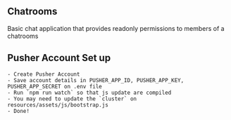 ## Chatrooms

Basic chat application that provides readonly permissions to members of a chatrooms

## Pusher Account Set up

	- Create Pusher Account
	- Save account details in PUSHER_APP_ID, PUSHER_APP_KEY, PUSHER_APP_SECRET on .env file
	- Run `npm run watch` so that js update are compiled
	- You may need to update the `cluster` on  resources/assets/js/bootstrap.js
	- Done!


